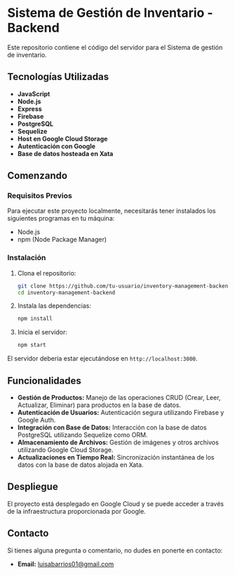 # Sistema de Gestión de Inventario - Backend

Este repositorio contiene el código del servidor para el Sistema de gestión de inventario. 

## Tecnologías Utilizadas

- **JavaScript**
- **Node.js**
- **Express**
- **Firebase**
- **PostgreSQL**
- **Sequelize**
- **Host en Google Cloud Storage**
- **Autenticación con Google**
- **Base de datos hosteada en Xata**

## Comenzando

### Requisitos Previos

Para ejecutar este proyecto localmente, necesitarás tener instalados los siguientes programas en tu máquina:

- Node.js
- npm (Node Package Manager)

### Instalación

1. Clona el repositorio:
    ```sh
    git clone https://github.com/tu-usuario/inventory-management-backend.git
    cd inventory-management-backend
    ```

2. Instala las dependencias:
    ```sh
    npm install
    ```

3. Inicia el servidor:
    ```sh
    npm start
    ```

El servidor debería estar ejecutándose en `http://localhost:3000`.

## Funcionalidades

- **Gestión de Productos:** Manejo de las operaciones CRUD (Crear, Leer, Actualizar, Eliminar) para productos en la base de datos.
- **Autenticación de Usuarios:** Autenticación segura utilizando Firebase y Google Auth.
- **Integración con Base de Datos:** Interacción con la base de datos PostgreSQL utilizando Sequelize como ORM.
- **Almacenamiento de Archivos:** Gestión de imágenes y otros archivos utilizando Google Cloud Storage.
- **Actualizaciones en Tiempo Real:** Sincronización instantánea de los datos con la base de datos alojada en Xata.

## Despliegue

El proyecto está desplegado en Google Cloud y se puede acceder a través de la infraestructura proporcionada por Google.

## Contacto

Si tienes alguna pregunta o comentario, no dudes en ponerte en contacto:

- **Email:** luisabarrios01@gmail.com
